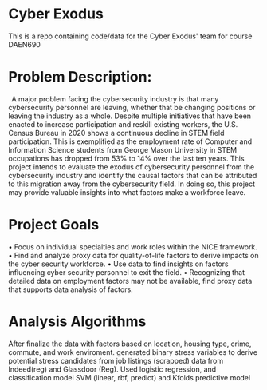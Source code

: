 # Cyber Exodus
This is a repo containing code/data for the Cyber Exodus' team for course DAEN690

# Problem Description:
  
A major problem facing the cybersecurity industry is that many cybersecurity personnel are leaving, whether that be changing positions or leaving the industry as a whole. Despite multiple initiatives that have been enacted to increase participation and reskill existing workers, the U.S. Census Bureau in 2020 shows a continuous decline in STEM field participation. This is exemplified as the employment rate of Computer and Information Science students from George Mason University in STEM occupations has dropped from 53% to 14% over the last ten years. This project intends to evaluate the exodus of cybersecurity personnel from the cybersecurity industry and identify the causal factors that can be attributed to this migration away from the cybersecurity field. In doing so, this project may provide valuable insights into what factors make a workforce leave.  


# Project Goals
•	Focus on individual specialties and work roles within the NICE framework. 
•	Find and analyze proxy data for quality-of-life factors to derive impacts on the cyber security workforce. 
•	Use data to find insights on factors influencing cyber security personnel to exit the field. 
•	Recognizing that detailed data on employment factors may not be available, find proxy data that supports data analysis of factors. 

# Analysis Algorithms
After finalize the data with factors based on location, housing type, crime, commute, and work enviroment. generated binary stress variables to derive potential stress candidates from job listings (scrapped) data from Indeed(reg) and Glassdoor (Reg).  Used logistic regression, and classification model SVM (linear, rbf, predict) and Kfolds predictive model
